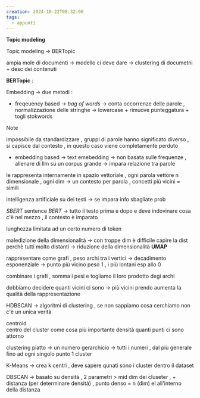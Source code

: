 ```yaml
---
creation: 2024-10-22T08:32:00
tags:
  - appunti
---
```

**Topic modeling**

Topic modeling -> BERTopic 

ampia mole di documenti -> modello ci deve dare -> clustering di documetni + desc dei contenuti

**BERTopic** : 

Embedding -> due metodi :
+ freqeuency based -> *bag of words* -> conta occorrenze delle parole , normalizzazione delle stringhe -> lowercase + rimuove punteggatura + togli stokwords
>[!note]  
>impossibile da standardizzare , gruppi di parole hanno significato diverso , si capisce dal contesto , in questo caso viene completamente perduto
+ embedding based -> text emebedding -> non basata sulle frequenze , allenare di llm su un corpus grande -> impara relazione tra parole 

le rappresenta internamente in spazio vettoriale , ogni parola vettore n dimensionale , ogni dim -> un contesto per parola , concetti più vicini = simili 

intelligenza artificiale su dei testi -> se impara info sbagliate prob

*SBERT* sentence *BERT* -> tutto il testo prima e dopo e deve indovinare cosa c'è nel mezzo , il contesto è imparato

lunghezza limitata ad un certo numero di token 

maledizione della dimensionalità -> con troppe dim è difficile capire la dist perchè tutti molto distanti -> riduzione della dimensionalità **UMAP** 

rappresentare come grafi , peso archi tra i vertici -> decadimento esponenziale -> punto più vicino peso 1 , i più lontani esp allo 0

combinare i grafi , somma i pesi e togliamo il loro prodotto degi archi

dobbiamo decidere quanti vicini ci sono -> più vicini prendo aumenta la qualità della rappresentazione 

HDBSCAN -> algoritmi di clustering , se non sappiamo cosa cerchiamo non c'è un unica verità 

centroid  
	centro del cluster come cosa più importante 
densità 
	quanti punti ci sono attorno 

clustering piatto -> un numero
gerarchicio -> tutti i numeri , dal più generale fino ad ogni singolo punto 1 cluster 

K-Means -> crea k centri , deve sapere qunati sono i cluster dentro il dataset

DBSCAN -> basato su densità , 2 parametri > mid dim dei cluseter , + distanza (per determinare densità) , punto denso = n (dim) el all'interno della distanza


